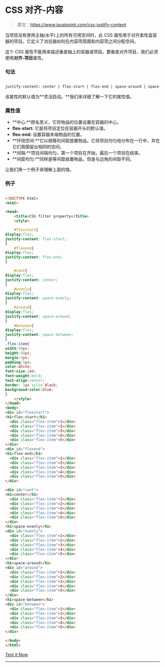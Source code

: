 # CSS 对齐-内容

> 原文：<https://www.javatpoint.com/css-justify-content>

当项目没有使用主轴(水平)上的所有可用空间时，此 CSS 属性用于对齐柔性盒容器的项目。它定义了浏览器如何在内容项周围和内容项之间分配空间。

这个 CSS 属性不能用来描述垂直轴上的容器或项目。要垂直对齐项目，我们必须使用**对齐-项目**属性。

### 句法

```html

justify-content: center | flex-start | flex-end | space-around | space-evenly | space-between | initial | inherit;

```

该属性的默认值为**灵活启动。**我们来详细了解一下它的属性值。

### 属性值

*   **中心:**顾名思义，它将物品的位置设置在容器的中心。
*   **flex-start:** 它是将项目定位在容器开头的默认值。
*   **flex-end:** 设置容器末端物品的位置。
*   **环绕空间:**它以相等的间距放置物品。它将项目均匀地分布在一行中，并在它们周围留出相同的空间。
*   **间隔:**项目间隔均匀，第一个项目在开始，最后一个项目在结束。
*   **间距均匀:**同样是等间距放置物品，但是与边角的间距不同。

让我们用一个例子来理解上面的值。

### 例子

```html

<!DOCTYPE html> 
<html> 

<head> 
    <title>CSS filter property</title> 
    <style> 

	#flexstart{
display:flex;
justify-content: flex-start;
}
	#flexend{
display:flex;
justify-content: flex-end;
}

	#cent{
display:flex;
justify-content: center;
}
	#evenly{
display:flex;
justify-content: space-evenly;
}
	#around{
display:flex;
justify-content: space-around;
}
	#between{
display:flex;
justify-content: space-between;
}
.flex-item{
width:50px;
height:50px;
margin:5px;
padding:5px;
color:white;
font-size:2em;
font-weight:bold;
text-align:center;
border: 1px solid black;
background-color:blue;
}
    </style> 
</head> 
<body> 
<div id="flexstart">
<h1>flex-start</h1>
  <div class="flex-item">1</div>
  <div class="flex-item">2</div>
  <div class="flex-item">3</div>
  <div class="flex-item">4</div>
  <div class="flex-item">5</div>
</div>
<div id="flexend">
<h1>flex-end</h1>
  <div class="flex-item">1</div>
  <div class="flex-item">2</div>
  <div class="flex-item">3</div>
  <div class="flex-item">4</div>
  <div class="flex-item">5</div>
</div>

<div id="cent">
<h1>center</h1>
  <div class="flex-item">1</div>
  <div class="flex-item">2</div>
  <div class="flex-item">3</div>
  <div class="flex-item">4</div>
  <div class="flex-item">5</div>
</div>
<h1>space-evenly</h1>
<div id="evenly">
  <div class="flex-item">1</div>
  <div class="flex-item">2</div>
  <div class="flex-item">3</div>
  <div class="flex-item">4</div>
  <div class="flex-item">5</div>
</div>
<h1>space-around</h1>
<div id="around">
  <div class="flex-item">1</div>
  <div class="flex-item">2</div>
  <div class="flex-item">3</div>
  <div class="flex-item">4</div>
  <div class="flex-item">5</div>
</div>
<h1>space-between</h1>
<div id="between">
  <div class="flex-item">1</div>
  <div class="flex-item">2</div>
  <div class="flex-item">3</div>
  <div class="flex-item">4</div>
  <div class="flex-item">5</div>
</div>

</body> 
</html>

```

[Test it Now](https://www.javatpoint.com/oprweb/test.jsp?filename=CSSjustify-content1)

* * *